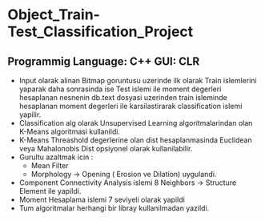 # Object_Train-Test_Classification_Project

Programmig Language: C++
GUI: CLR
------------------------------------------
- Input olarak alinan Bitmap goruntusu uzerinde ilk olarak Train islemlerini yaparak daha sonrasinda ise Test islemi ile moment degerleri hesaplanan nesnenin db.text dosyasi uzerinden train isleminde hesaplanan moment degerleri ile karsilastirarak classification islemi yapilir.
- Classification alg olarak Unsupervised Learning algoritmalarindan olan K-Means algoritmasi kullanildi.
- K-Means Threashold degerlerine olan dist hesaplanmasinda Euclidean veya Mahalonobis Dist opsiyonel olarak kullanilabilir. 
- Gurultu azaltmak icin :
    - Mean Filter
    - Morphology -> Opening ( Erosion ve Dilation) uygulandi.
- Component Connectivity Analysis islemi 8 Neighbors -> Structure Element ile yapildi.
- Moment Hesaplama islemi 7 seviyeli olarak yapildi
- Tum algoritmalar herhangi bir libray kullanilmadan yazildi.

